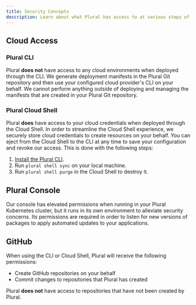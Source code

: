 ```yaml
---
title: Security Concepts
description: Learn about what Plural has access to at various steps of deployment.
---
```


## Cloud Access

### Plural CLI

Plural **does not** have access to any cloud environments when deployed through the CLI. We generate deployment manifests in the Plural Git repository and then use your configured cloud provider's CLI on your behalf. We cannot perform anything outside of deploying and managing the manifests that are created in your Plural Git repository.

### Plural Cloud Shell

Plural **does** have access to your cloud credentials when deployed through the Cloud Shell. In order to streamline the Cloud Shell experience, we securely store cloud credentials to create resources on your behalf. You can eject from the Cloud Shell to the CLI at any time to save your configuration and revoke our access. This is done with the following steps:

1. [Install the Plural CLI](/getting-started/quickstart).
2. Run `plural shell sync` on your local machine.
3. Run `plural shell purge` in the Cloud Shell to destroy it.

## Plural Console

Our console has elevated permissions when running in your Plural Kubernetes cluster, but it runs in its own environment to alleviate security concerns. Its permissions are required in order to listen for new versions of packages to apply automated updates to your applications.

## GitHub

When using the CLI or Cloud Shell, Plural will receive the following permissions:

- Create GitHub repositories on your behalf
- Commit changes to repositories that Plural has created

Plural **does not** have access to repositories that have not been created by Plural.&#x20;
